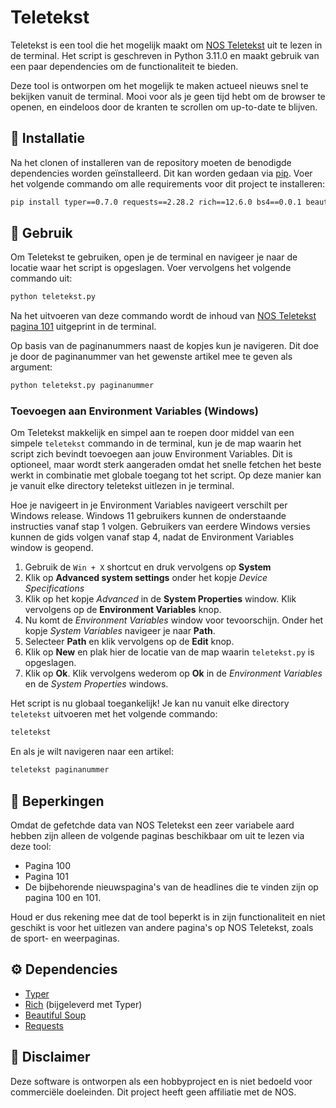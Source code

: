 # Teletekst
Teletekst is een tool die het mogelijk maakt om [NOS Teletekst](https://nos.nl/teletekst) uit te lezen in de terminal. Het script is geschreven in Python 3.11.0 en maakt gebruik van een paar dependencies om de functionaliteit te bieden. 

Deze tool is ontworpen om het mogelijk te maken actueel nieuws snel te bekijken vanuit de terminal. Mooi voor als je geen tijd hebt om de browser te openen, en eindeloos door de kranten te scrollen om up-to-date te blijven.

## 🔨 Installatie
Na het clonen of installeren van de repository moeten de benodigde dependencies worden geïnstalleerd. Dit kan worden gedaan via [pip](https://pypi.org/project/pip/). Voer het volgende commando om alle requirements voor dit project te installeren:

```bash
pip install typer==0.7.0 requests==2.28.2 rich==12.6.0 bs4==0.0.1 beautifulsoup4==4.11.2 DateTime==5.0
```

## 📖 Gebruik
Om Teletekst te gebruiken, open je de terminal en navigeer je naar de locatie waar het script is opgeslagen. Voer vervolgens het volgende commando uit:

```bash
python teletekst.py
```

Na het uitvoeren van deze commando wordt de inhoud van [NOS Teletekst pagina 101](https://nos.nl/teletekst#101) uitgeprint in de terminal. 

Op basis van de paginanummers naast de kopjes kun je navigeren. Dit doe je door de paginanummer van het gewenste artikel mee te geven als argument:

```bash
python teletekst.py paginanummer
```

### Toevoegen aan Environment Variables (Windows)
Om Teletekst makkelijk en simpel aan te roepen door middel van een simpele `teletekst` commando in de terminal, kun je de map waarin het script zich bevindt toevoegen aan jouw Environment Variables. Dit is optioneel, maar wordt sterk aangeraden omdat het snelle fetchen het beste werkt in combinatie met globale toegang tot het script. Op deze manier kan je vanuit elke directory teletekst uitlezen in je terminal. 

Hoe je navigeert in je Environment Variables navigeert verschilt per Windows release. Windows 11 gebruikers kunnen de onderstaande instructies vanaf stap 1 volgen. Gebruikers van eerdere Windows versies kunnen de gids volgen vanaf stap 4, nadat de Environment Variables window is geopend.

1. Gebruik de `Win + X` shortcut en druk vervolgens op **System**
2. Klik op **Advanced system settings** onder het kopje *Device Specifications*
3. Klik op het kopje *Advanced* in de **System Properties** window. Klik vervolgens op de **Environment Variables** knop.
4. Nu komt de *Environment Variables* window voor tevoorschijn. Onder het kopje *System Variables* navigeer je naar **Path**.
5. Selecteer **Path** en klik vervolgens op de **Edit** knop. 
6. Klik op **New** en plak hier de locatie van de map waarin `teletekst.py` is opgeslagen.
7. Klik op **Ok**. Klik vervolgens wederom op **Ok** in de *Environment Variables* en de *System Properties* windows.

Het script is nu globaal toegankelijk! Je kan nu vanuit elke directory `teletekst` uitvoeren met het volgende commando:
```bash
teletekst
```
En als je wilt navigeren naar een artikel:
```bash
teletekst paginanummer
```

## 🚧 Beperkingen
Omdat de gefetchde data van NOS Teletekst een zeer variabele aard hebben zijn alleen de volgende paginas beschikbaar om uit te lezen via deze tool:
- Pagina 100
- Pagina 101
- De bijbehorende nieuwspagina's van de headlines die te vinden zijn op pagina 100 en 101.

Houd er dus rekening mee dat de tool beperkt is in zijn functionaliteit en niet geschikt is voor het uitlezen van andere pagina's op NOS Teletekst, zoals de sport- en weerpaginas.

## ⚙️ Dependencies
- [Typer](https://typer.tiangolo.com/)
- [Rich](https://rich.readthedocs.io/en/stable/#) (bijgeleverd met Typer)
- [Beautiful Soup](https://pypi.org/project/beautifulsoup4/)
- [Requests](https://requests.readthedocs.io/)

## 📄 Disclaimer
Deze software is ontworpen als een hobbyproject en is niet bedoeld voor commerciële doeleinden. Dit project heeft geen affiliatie met de NOS. 
